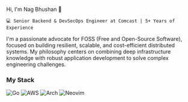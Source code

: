 Hi, I'm Nag Bhushan 👋

    💻 Senior Backend & DevSecOps Engineer at Comcast | 5+ Years of Experience

I'm a passionate advocate for FOSS (Free and Open-Source Software), focused on building resilient, scalable, and cost-efficient distributed systems. My philosophy centers on combining deep infrastructure knowledge with robust application development to solve complex engineering challenges.

### My Stack
![Go](https://img.shields.io/badge/Go-00ADD8?style=flat-square&logo=go&logoColor=white)
![AWS](https://img.shields.io/badge/AWS-232F3E?style=flat-square&logo=amazon-aws&logoColor=white)
![Arch](https://img.shields.io/badge/Arch%20Linux-1793D1?style=flat-square&logo=arch-linux&logoColor=white)
![Neovim](https://img.shields.io/badge/Neovim-57A143?style=flat-square&logo=neovim&logoColor=white)
